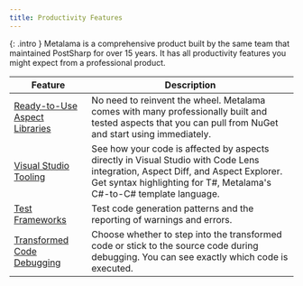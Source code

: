 ```yaml
---
title: Productivity Features
---
```


{: .intro }
Metalama is a comprehensive product built by the same team that maintained PostSharp for over 15 years. It has all productivity features you might expect from a professional product.

| Feature | Description |
|----------|----------|
| [Ready-to-Use Aspect Libraries](aspect-libraries) | No need to reinvent the wheel. Metalama comes with many professionally built and tested aspects that you can pull from NuGet and start using immediately. |
| [Visual Studio Tooling](tooling) <i class="premium"></i> | See how your code is affected by aspects directly in Visual Studio with Code Lens integration, Aspect Diff, and Aspect Explorer. Get syntax highlighting for T#, Metalama's C#-to-C# template language. |
| [Test Frameworks](testing) | Test code generation patterns and the reporting of warnings and errors. |
| [Transformed Code Debugging](/features/debugging) |Choose whether to step into the transformed code or stick to the source code during debugging. You can see exactly which code is executed. |